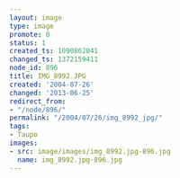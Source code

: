 ```yaml
---
layout: image
type: image
promote: 0
status: 1
created_ts: 1090862041
changed_ts: 1372159411
node_id: 896
title: IMG_8992.JPG
created: '2004-07-26'
changed: '2013-06-25'
redirect_from:
- "/node/896/"
permalink: "/2004/07/26/img_8992_jpg/"
tags:
- Taupo
images:
- src: image/images/img_8992.jpg-896.jpg
  name: img_8992.jpg-896.jpg
---
```


